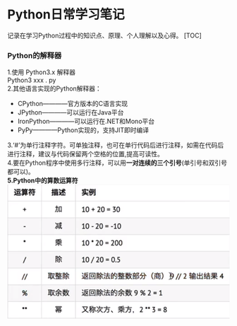 # Python日常学习笔记
记录在学习Python过程中的知识点、原理、个人理解以及心得。
[TOC]
### Python的解释器
1.使用 Python3.x 解释器<br>
Python3  xxx . py<br>
2.其他语言实现的Python解释器：<br>
 - CPython————官方版本的C语言实现
 - JPython————可以运行在Java平台
 - IronPython————可以运行在.NET和Mono平台
 - PyPy————Python实现的，支持JIT即时编译

3.‘#’为单行注释字符。可单独注释，也可在单行代码后进行注释，如需在代码后进行注释，建议与代码保留两个空格的位置,提高可读性。<br>
4.要在Python程序中使用多行注释，可以用**一对连续的三个引号**(单引号和双引号都可以)。<br>
**5.Python中的算数运算符**
![](./Python/01.png)

